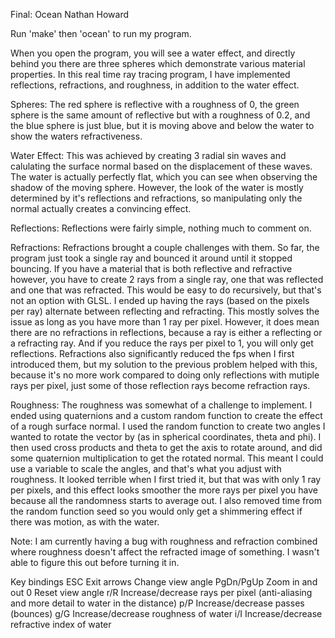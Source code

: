 Final: Ocean
Nathan Howard

Run 'make' then 'ocean' to run my program.

When you open the program, you will see a water effect, and directly behind you there are three spheres which demonstrate various material properties. In this real time ray tracing program, I have implemented reflections, refractions, and roughness, in addition to the water effect.

Spheres: The red sphere is reflective with a roughness of 0, the green sphere is the same amount of reflective but with a roughness of 0.2, and the blue sphere is just blue, but it is moving above and below the water to show the waters refractiveness.

Water Effect:
This was achieved by creating 3 radial sin waves and calulating the surface normal based on the displacement of these waves. The water is actually perfectly flat, which you can see when observing the shadow of the moving sphere. However, the look of the water is mostly determined by it's reflections and refractions, so manipulating only the normal actually creates a convincing effect.

Reflections:
Reflections were fairly simple, nothing much to comment on.

Refractions:
Refractions brought a couple challenges with them. So far, the program just took a single ray and bounced it around until it stopped bouncing. If you have a material that is both reflective and refractive however, you have to create 2 rays from a single ray, one that was reflected and one that was refracted. This would be easy to do recursively, but that's not an option with GLSL. I ended up having the rays (based on the pixels per ray) alternate between reflecting and refracting. This mostly solves the issue as long as you have more than 1 ray per pixel. However, it does mean there are no refractions in reflections, because a ray is either a reflecting or a refracting ray. And if you reduce the rays per pixel to 1, you will only get reflections. Refractions also significantly reduced the fps when I first introduced them, but my solution to the previous problem helped with this, because it's no more work compared to doing only reflections with mutiple rays per pixel, just some of those reflection rays become refraction rays.

Roughness:
The roughness was somewhat of a challenge to implement. I ended using quaternions and a custom random function to create the effect of a rough surface normal. I used the random function to create two angles I wanted to rotate the vector by (as in spherical coordinates, theta and phi). I then used cross products and theta to get the axis to rotate around, and did some quaternion multiplication to get the rotated normal. This meant I could use a variable to scale the angles, and that's what you adjust with roughness. It looked terrible when I first tried it, but that was with only 1 ray per pixels, and this effect looks smoother the more rays per pixel you have because all the randomness starts to average out. I also removed time from the random function seed so you would only get a shimmering effect if there was motion, as with the water.

Note: I am currently having a bug with roughness and refraction combined where roughness doesn't affect the refracted image of something. I wasn't able to figure this out before turning it in.

Key bindings
  ESC        Exit
  arrows     Change view angle
  PgDn/PgUp  Zoom in and out
  0          Reset view angle
  r/R        Increase/decrease rays per pixel (anti-aliasing and more detail to water in the distance)
  p/P        Increase/decrease passes (bounces)
  g/G        Increase/decrease roughness of water
  i/I        Increase/decrease refractive index of water
